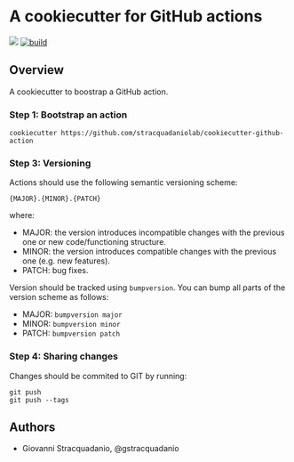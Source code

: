 # A cookiecutter for GitHub actions

![](https://img.shields.io/badge/current_version-v0.2.0-blue)
[![build](https://github.com/stracquadaniolab/cookiecutter-github-action/actions/workflows/ci.yml/badge.svg)](https://github.com/stracquadaniolab/cookiecutter-github-action/actions/workflows/ci.yml)

## Overview

A cookiecutter to boostrap a GitHub action.

### Step 1: Bootstrap an action

    cookiecutter https://github.com/stracquadaniolab/cookiecutter-github-action

### Step 3: Versioning
Actions should use the following semantic versioning scheme:
```
{MAJOR}.{MINOR}.{PATCH}
```
where:
- MAJOR: the version introduces incompatible changes with the previous one or new code/functioning structure.
- MINOR: the version introduces compatible changes with the previous one (e.g. new features).
- PATCH: bug fixes.

Version should be tracked using `bumpversion`. You can bump all parts of the version scheme as follows:

- MAJOR: `bumpversion major`
- MINOR: `bumpversion minor`
- PATCH: `bumpversion patch`

### Step 4: Sharing changes
Changes should be commited to GIT by running:
```
git push
git push --tags
```

## Authors

* Giovanni Stracquadanio, @gstracquadanio